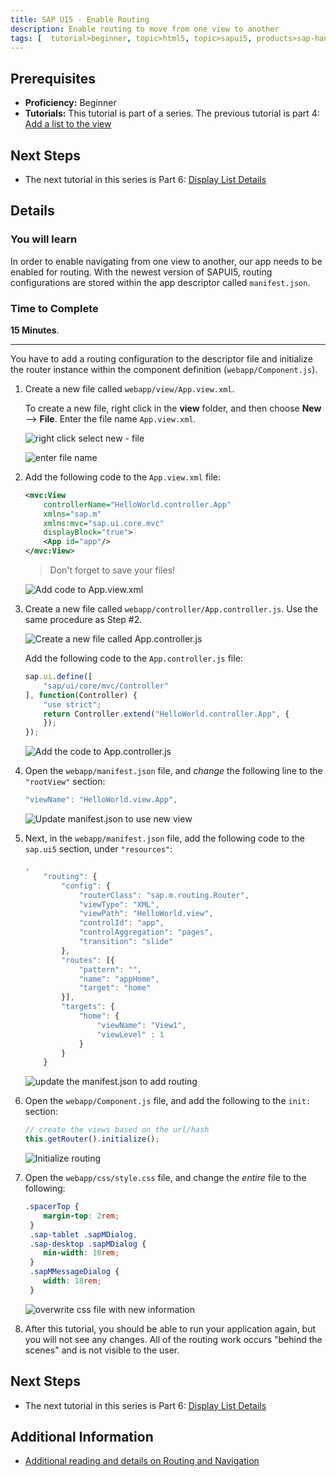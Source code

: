 ```yaml
---
title: SAP UI5 - Enable Routing
description: Enable routing to move from one view to another
tags: [  tutorial>beginner, topic>html5, topic>sapui5, products>sap-hana-cloud-platform ]
---
```

## Prerequisites  
 - **Proficiency:** Beginner 
 - **Tutorials:** This tutorial is part of a series.  The previous tutorial is part 4: [Add a list to the view](https://go.sap.com/developer/tutorials/sapui5-webide-add-list.html)

## Next Steps
 - The next tutorial in this series is Part 6: [Display List Details](https://go.sap.com/developer/tutorials/sapui5-webide-display-list-details.html)

## Details
### You will learn  
In order to enable navigating from one view to another, our app needs to be enabled for routing. With the newest version of SAPUI5, routing configurations are stored within the app descriptor called `manifest.json`.

### Time to Complete
**15 Minutes**.

---

You have to add a routing configuration to the descriptor file and initialize the router instance within the componentdefinition (`webapp/Component.js`).

1.  Create a new file called `webapp/view/App.view.xml`.  

    To create a new file, right click in the **view** folder, and then choose **New** --> **File**.  Enter the file name `App.view.xml`.
    
    ![right click select new - file](1.png)
    
    ![enter file name](1b.png)
    
2.  Add the following code to the `App.view.xml` file:

    ```xml
    <mvc:View		controllerName="HelloWorld.controller.App"		xmlns="sap.m"		xmlns:mvc="sap.ui.core.mvc"		displayBlock="true">		<App id="app"/>	</mvc:View>
	```
    > Don't forget to save your files!

    ![Add code to App.view.xml](2.png)
  
3.  Create a new file called `webapp/controller/App.controller.js`.  Use the same procedure as Step #2.

    ![Create a new file called App.controller.js](3.png)

    Add the following code to the `App.controller.js` file:

	```Javascript
	sap.ui.define([		"sap/ui/core/mvc/Controller"	], function(Controller) {		"use strict";		return Controller.extend("HelloWorld.controller.App", {		});	});
	```

    ![Add the code to App.controller.js](3b.png)

4.  Open the `webapp/manifest.json` file, and *change* the following line to the `"rootView"` section:

	```Javascript
	"viewName": "HelloWorld.view.App",
	```
    ![Update manifest.json to use new view](4.png)
	
5.  Next, in the `webapp/manifest.json` file, add the following code to the `sap.ui5` section, under `"resources"`:

    ```Javascript
    ,
		"routing": {			"config": {				"routerClass": "sap.m.routing.Router",				"viewType": "XML",				"viewPath": "HelloWorld.view",				"controlId": "app",				"controlAggregation": "pages",				"transition": "slide"			},			"routes": [{				"pattern": "",				"name": "appHome",				"target": "home"			}],			"targets": {				"home": {					"viewName": "View1",					"viewLevel" : 1				}			}		}
	```
	
    ![update the manifest.json to add routing](5.png)

6.  Open the `webapp/Component.js` file, and add the following to the `init:` section:

    ```javascript
    // create the views based on the url/hash	this.getRouter().initialize();
	```
    
    ![Initialize routing](6.png)
	
7.  Open the `webapp/css/style.css` file, and change the *entire* file to the following:

    ```css
    .spacerTop {	 	margin-top: 2rem;	 }	 .sap-tablet .sapMDialog,	 .sap-desktop .sapMDialog {
		min-width: 18rem;	 }	 .sapMMessageDialog {		width: 18rem;	 }
	```

    ![overwrite css file with new information](7.png)

8.  After this tutorial, you should be able to run your application again, but you will not see any changes.  All of the routing work occurs "behind the scenes" and is not visible to the user.   



## Next Steps
- The next tutorial in this series is Part 6: [Display List Details](https://go.sap.com/developer/tutorials/sapui5-webide-display-list-details.html)

## Additional Information
- [Additional reading and details on Routing and Navigation](https://sapui5.netweaver.ondemand.com/docs/guide/3d18f20bd2294228acb6910d8e8a5fb5.html)

